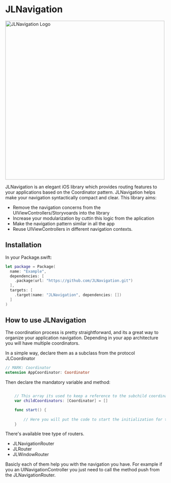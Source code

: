 # JLNavigation

<img alt="JLNavigation Logo" src="" width="500"/> 


JLNavigation is an elegant iOS library which provides routing features to your applications based on the Coordinator pattern. JLNavigation helps make your navigation syntactically compact and clear. 
This library aims:
- Remove the navigation concerns from the UIViewControllers/Storyvoards into the library
- Increase your modularization by cuttin this logic from the aplication
- Make the navigation pattern similar in all the app
- Reuse UIViewControllers in different navigation contexts.

## Installation

In your Package.swift:

```swift
let package = Package(
  name: "Example",
  dependencies: [
    .package(url: "https://github.com/JLNavigation.git")
  ],
  targets: [
    .target(name: "JLNavigation", dependencies: [])
  ]
)
```

## How to use JLNavigation

The coordination process is pretty straightforward, and its a great way to organize your application navigation. Depending in your app architecture you will have multiple coordinators. 

In a simple way, declare them as a subclass from the protocol JLCoordinator

```swift
// MARK: Coordinator
extension AppCoordinator: Coordinator 
```

Then declare the mandatory variable and method:

```swift

    // This array its used to keep a reference to the subchild coordinators
    var childCoordinators: [Coordinator] = []

    func start() {
        
        // Here you will put the code to start the initialization for this coordinator
    }
```


There's available tree type of routers.
- JLNavigationRouter
- JLRouter
- JLWindowRouter

Basicly each of them help you with the navigation you have. 
For example if you an UINavigationController you just need to call the method push from the JLNavigationRouter.
